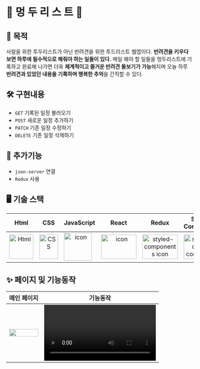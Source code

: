 # 🐶 멍 두 리 스 트 🐶

## 🎯 목적
사람을 위한 투두리스트가 아닌 반려견을 위한 투드리스트 웹앱이다. **반려견을 키우다 보면 하루에 필수적으로 해줘야 하는 일들이 있다.** 매일 해야 할 일들을 멍두리스트에 기록하고 완료해 나가면 더욱 **체계적이고 즐거운 반려견 돌보기가 가능**해지며 오늘 하루 **반려견과 있었던 내용을 기록하며 행복한 추억**을 간직할 수 있다.

##  🛠 구현내용
- `GET` 기록된 일정 불러오기
- `POST` 새로운 일정 추가하기
- `PATCH` 기존 일정 수정하기
- `DELETE` 기존 일정 삭제하기

##  🔧 추가기능
- `json-server` 연결
- `Redux` 사용

## <span style=""> 🖥 **기술 스택** </span>
| Html | CSS | JavaScript | React | Redux | Styled-<br>Components |
| :---: | :---: | :---: | :---: | :---: | :---: | 
| <img alt="Html" src ="https://upload.wikimedia.org/wikipedia/commons/thumb/6/61/HTML5_logo_and_wordmark.svg/440px-HTML5_logo_and_wordmark.svg.png" width="65" height="65" /> | <div style="display: flex; align-items: flex-start;"><img src="https://user-images.githubusercontent.com/111227745/210204643-4c3d065c-59ec-481d-ac13-cea795730835.png" alt="CSS" width="50" height="65" /></div> | <div style="display: flex; align-items: flex-start;"><img src="https://techstack-generator.vercel.app/js-icon.svg" alt="icon" width="75" height="75" /></div> | <div style="display: flex; align-items: flex-start;"><img src="https://techstack-generator.vercel.app/react-icon.svg" alt="icon" width="95" height="65" /></div> | <div style="display: flex; align-items: flex-start;"><img src="https://user-images.githubusercontent.com/71073027/222484672-bef92852-ba50-4024-b356-d9d05cbc12b2.png" alt="styled-components icon" width="95" height="65" /></div> |  <div style="display: flex; align-items: flex-start;"><img src="https://i.ibb.co/ydkG6cv/img.png" alt="styled-components icon" width="65" height="65" /></div> | 


##  ✨ 페이지 및 기능동작


|**메인 페이지**|**기능동작**|
|:---:|:---:|
|<img width="100%" src="https://user-images.githubusercontent.com/71073027/222480806-839019be-c6c0-453c-8e5d-5c2012a3eda1.png"/>|<video width="100%" src="https://user-images.githubusercontent.com/71073027/222480833-ed842be6-5256-45cd-b8e8-1622a6b6be7f.mp4"/>|
